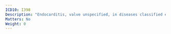 ```yaml
---
ICD10: I398
Description: "Endocarditis, valve unspecified, in diseases classified elsewhere"
Matters: No
Weight: 0
---
```


